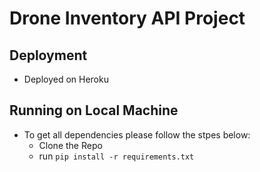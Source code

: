 # Drone Inventory API Project


## Deployment
- Deployed on Heroku

## Running on Local Machine

- To get all dependencies please follow the stpes below:
    - Clone the Repo
    - run `pip install -r requirements.txt`
